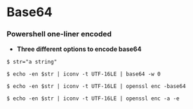 # Base64

### Powershell one-liner encoded

* **Three different options to encode base64**

`$ str="a string"`

`$ echo -en $str | iconv -t UTF-16LE | base64 -w 0`

`$ echo -en $str | iconv -t UTF-16LE | openssl enc -base64`

`$ echo -en $str | iconv -t UTF-16LE | openssl enc -a -e`